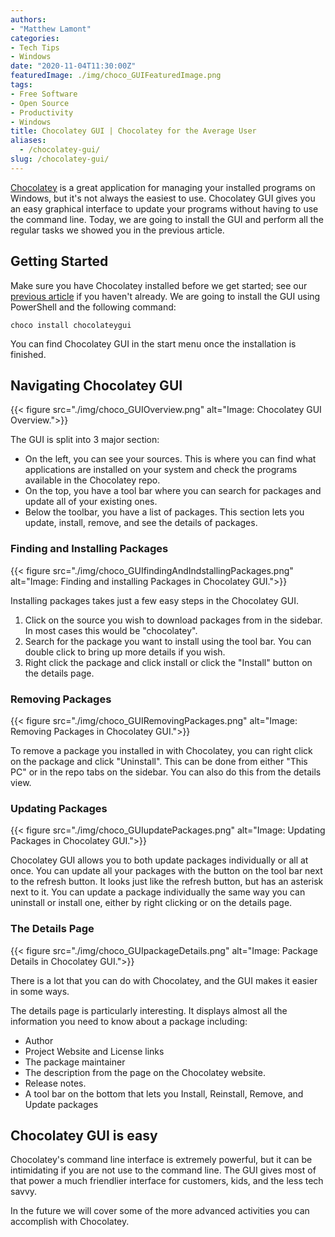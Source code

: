```yaml
---
authors: 
- "Matthew Lamont"
categories:
- Tech Tips
- Windows
date: "2020-11-04T11:30:00Z"
featuredImage: ./img/choco_GUIFeaturedImage.png
tags:
- Free Software
- Open Source
- Productivity
- Windows
title: Chocolatey GUI | Chocolatey for the Average User
aliases:
  - /chocolatey-gui/
slug: /chocolatey-gui/
---
```


[Chocolatey](https://chocolatey.org) is a great application for managing your installed programs on Windows, but it's not always the easiest to use. Chocolatey GUI gives you an easy graphical interface to update your programs without having to use the command line. Today, we are going to install the GUI and perform all the regular tasks we showed you in the previous article.

## Getting Started

Make sure you have Chocolatey installed before we get started; see our [previous article](https://www.blog.mattlamont.com/chocolatey-package-manager-for-windows/) if you haven't already. We are going to install the GUI using PowerShell and the following command:


```choco install chocolateygui```

You can find Chocolatey GUI in the start menu once the installation is finished.

## Navigating Chocolatey GUI

{{< figure src="./img/choco_GUIOverview.png" alt="Image: Chocolatey GUI Overview.">}}

The GUI is split into 3 major section:

*   On the left, you can see your sources. This is where you can find what applications are installed on your system and check the programs available in the Chocolatey repo.
*   On the top, you have a tool bar where you can search for packages and update all of your existing ones.
*   Below the toolbar, you have a list of packages. This section lets you update, install, remove, and see the details of packages.

### Finding and Installing Packages

{{< figure src="./img/choco_GUIfindingAndIndstallingPackages.png" alt="Image: Finding and installing Packages in Chocolatey GUI.">}}

Installing packages takes just a few easy steps in the Chocolatey GUI. 

1.  Click on the source you wish to download packages from in the sidebar. In most cases this would be "chocolatey".
2.  Search for the package you want to install using the tool bar. You can double click to bring up more details if you wish.
3.  Right click the package and click install or click the "Install" button on the details page.

### Removing Packages

{{< figure src="./img/choco_GUIRemovingPackages.png" alt="Image: Removing Packages in Chocolatey GUI.">}}

To remove a package you installed in with Chocolatey, you can right click on the package and click "Uninstall". This can be done from either "This PC" or in the repo tabs on the sidebar. You can also do this from the details view.

### Updating Packages

{{< figure src="./img/choco_GUIupdatePackages.png" alt="Image: Updating Packages in Chocolatey GUI.">}}

Chocolatey GUI allows you to both update packages individually or all at once. You can update all your packages with the button on the tool bar next to the refresh button. It looks just like the refresh button, but has an asterisk next to it. You can update a package individually the same way you can uninstall or install one, either by right clicking or on the details page.



### The Details Page

{{< figure src="./img/choco_GUIpackageDetails.png" alt="Image: Package Details in Chocolatey GUI.">}}

There is a lot that you can do with Chocolatey, and the GUI makes it easier in some ways.

The details page is particularly interesting. It displays almost all the information you need to know about a package including:

*   Author
*   Project Website and License links
*   The package maintainer
*   The description from the page on the Chocolatey website.
*   Release notes.
*   A tool bar on the bottom that lets you Install, Reinstall, Remove, and Update packages

## Chocolatey GUI is easy

Chocolatey's command line interface is extremely powerful, but it can be intimidating if you are not use to the command line. The GUI gives most of that power a much friendlier interface for customers, kids, and the less tech savvy.

In the future we will cover some of the more advanced activities you can accomplish with Chocolatey.
